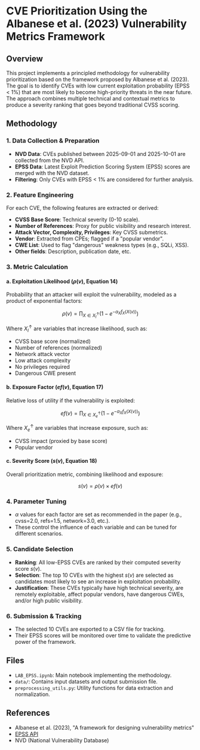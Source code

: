 # CVE Prioritization Using the Albanese et al. (2023) Vulnerability Metrics Framework

## Overview

This project implements a principled methodology for vulnerability prioritization based on the framework proposed by Albanese et al. (2023). The goal is to identify CVEs with low current exploitation probability (EPSS < 1%) that are most likely to become high-priority threats in the near future. The approach combines multiple technical and contextual metrics to produce a severity ranking that goes beyond traditional CVSS scoring.

## Methodology

### 1. Data Collection & Preparation

- **NVD Data**: CVEs published between 2025-09-01 and 2025-10-01 are collected from the NVD API.
- **EPSS Data**: Latest Exploit Prediction Scoring System (EPSS) scores are merged with the NVD dataset.
- **Filtering**: Only CVEs with EPSS < 1% are considered for further analysis.

### 2. Feature Engineering

For each CVE, the following features are extracted or derived:
- **CVSS Base Score**: Technical severity (0-10 scale).
- **Number of References**: Proxy for public visibility and research interest.
- **Attack Vector, Complexity, Privileges**: Key CVSS submetrics.
- **Vendor**: Extracted from CPEs; flagged if a "popular vendor".
- **CWE List**: Used to flag "dangerous" weakness types (e.g., SQLi, XSS).
- **Other fields**: Description, publication date, etc.

### 3. Metric Calculation

#### a. Exploitation Likelihood ($\rho(v)$, Equation 14)

Probability that an attacker will exploit the vulnerability, modeled as a product of exponential factors:

$$
\rho(v) = \prod_{X \in X^\uparrow_l} \left(1 - e^{-\alpha_X f_X(X(v))}\right)
$$

Where $X^\uparrow_l$ are variables that increase likelihood, such as:
- CVSS base score (normalized)
- Number of references (normalized)
- Network attack vector
- Low attack complexity
- No privileges required
- Dangerous CWE present

#### b. Exposure Factor ($ef(v)$, Equation 17)

Relative loss of utility if the vulnerability is exploited:

$$
ef(v) = \prod_{X \in X^\uparrow_e} \left(1 - e^{-\alpha_X f_X(X(v))}\right)
$$

Where $X^\uparrow_e$ are variables that increase exposure, such as:
- CVSS impact (proxied by base score)
- Popular vendor

#### c. Severity Score ($s(v)$, Equation 18)

Overall prioritization metric, combining likelihood and exposure:

$$
s(v) = \rho(v) \times ef(v)
$$

### 4. Parameter Tuning

- $\alpha$ values for each factor are set as recommended in the paper (e.g., cvss=2.0, refs=1.5, network=3.0, etc.).
- These control the influence of each variable and can be tuned for different scenarios.

### 5. Candidate Selection

- **Ranking**: All low-EPSS CVEs are ranked by their computed severity score $s(v)$.
- **Selection**: The top 10 CVEs with the highest $s(v)$ are selected as candidates most likely to see an increase in exploitation probability.
- **Justification**: These CVEs typically have high technical severity, are remotely exploitable, affect popular vendors, have dangerous CWEs, and/or high public visibility.

### 6. Submission & Tracking

- The selected 10 CVEs are exported to a CSV file for tracking.
- Their EPSS scores will be monitored over time to validate the predictive power of the framework.


## Files

- `LAB_EPSS.ipynb`: Main notebook implementing the methodology.
- `data/`: Contains input datasets and output submission file.
- `preprocessing_utils.py`: Utility functions for data extraction and normalization.

## References

- Albanese et al. (2023), "A framework for designing vulnerability metrics"
- [EPSS API](https://www.first.org/epss/api)
- NVD (National Vulnerability Database)


